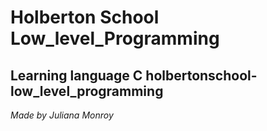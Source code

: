 # Holberton School Low_level_Programming

Learning language C holbertonschool-low_level_programming
------------
*Made by Juliana Monroy*
